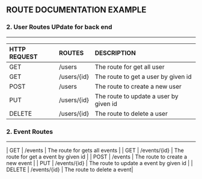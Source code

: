## ROUTE DOCUMENTATION EXAMPLE


### 2.  User Routes UPdate for back end
---

| HTTP REQUEST| ROUTES | DESCRIPTION |
| :---        | :----   |          :--- |
| GET         | /users             |The route for get all user   |
| GET         | /users/{id}        |The route to get a user by given id |
| POST        | /users             |The route to create a new user |
| PUT         | /users/{id}        |The route to update a user by given id |
| DELETE      | /users/{id}        |The route to delete a user|
### 2. Event Routes
---
| GET         | /events             | The route for gets all events   |
| GET         | /events/{id}        | The route for get a event by given id   |
| POST        | /events             | The route to create a new event |
| PUT         | /events/{id}        | The route to update a event by given id |
| DELETE      | /events/{id}        | The route to delete a event|

